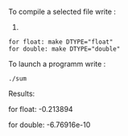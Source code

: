 To compile a selected file write :

  1.
    for float: make DTYPE="float"
    for double: make DTYPE="double"

To launch a programm write :

    ./sum

Results:

  for float: -0.213894
  
  for double: -6.76916e-10
